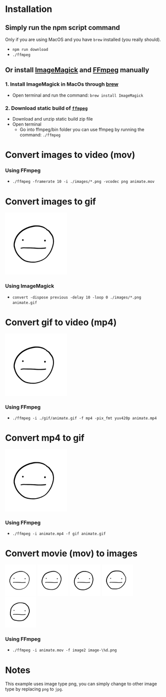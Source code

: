 # Installation

## Simply run the npm script command

Only if you are using MacOS and you have `brew` installed (you really should).

- `npm run download`
- `./ffmpeg`

## Or install [ImageMagick](https://www.imagemagick.org) and [FFmpeg](https://www.ffmpeg.org/) manually

### 1. Install ImageMagick in MacOs through [brew](https://brew.sh/)

- Open terminal and run the command: `brew install ImageMagick`

### 2. Download static build of [`ffmpeg`](https://www.ffmpeg.org/download.html#build-mac)

- Download and unzip static build zip file
- Open terminal
  - Go into ffmpeg/bin folder you can use ffmpeg by running the command: `./ffmpeg`

# Convert images to video (mov)

### Using FFmpeg

- `./ffmpeg -framerate 10 -i ./images/*.png -vcodec png animate.mov`

# Convert images to gif

<img src="./gif/animate.gif" width="200">

### Using ImageMagick

- `convert -dispose previous -delay 10 -loop 0 ./images/*.png animate.gif`

# Convert gif to video (mp4)

[<img src="./images/0000.png" width="200">
](./mp4/animate.mp4 "Click to Watch!")

### Using FFmpeg

- `./ffmpeg -i ./gif/animate.gif -f mp4 -pix_fmt yuv420p animate.mp4`

# Convert mp4 to gif

<img src="./gif/animate.gif" width="200">

### Using FFmpeg

- `./ffmpeg -i animate.mp4 -f gif animate.gif`

# Convert movie (mov) to images

<img src="./images/0000.png" width="100">
<img src="./images/0001.png" width="100">
<img src="./images/0002.png" width="100">
<img src="./images/0003.png" width="100">
<img src="./images/0004.png" width="100">

### Using FFmpeg

- `./ffmpeg -i animate.mov -f image2 image-\%d.png`

# Notes

This example uses image type png, you can simply change to other image type by replacing `png` to `jpg`.
